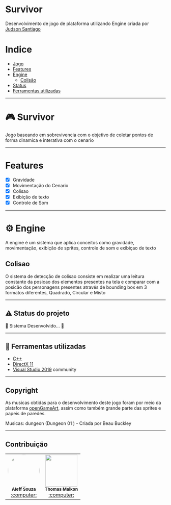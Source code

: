 # Survivor
Desenvolvimento de jogo de plataforma utilizando Engine criada por [Judson Santiago](https://github.com/JudsonSS)

# Indice
- [Jogo](#video_game-Survivor)
- [Features](#features)
- [Engine](#gear-engine)
    - [Colisão](#colisao)
- [Status](#warning-status-do-projeto)
- [Ferramentas utilizadas](#rocket-ferramentas-utilizadas)


---

# :video_game: Survivor
Jogo baseando em sobrevivencia com o objetivo de coletar pontos de forma dinamica e interativa com o cenario

--- 

# Features
- [x] Gravidade
- [x] Movimentação do Cenario
- [x] Colisao  
- [x] Exibição de texto 
- [x] Controle de Som  

--- 

# :gear: Engine  
A engine é um sistema que aplica conceitos como gravidade, movimentação, exibição de sprites, controle de som e exibiçao de texto

## Colisao
O sistema de detecção de colisao consiste em realizar uma leitura constante da posicao dos elementos presentes na tela e comparar com a posicão dos personagens presentes através de
bounding box em 3 formatos diferentes, Quadrado, Circular e Misto

---

## :warning: Status do projeto 
:rocket: Sistema Desenvolvido... :rocket:    

---

## :rocket: Ferramentas utilizadas
- [C++](https://docs.microsoft.com/pt-br/cpp/cpp/?view=msvc-160)
- [DirectX 11](https://www.microsoft.com/en-us/download/details.aspx?id=6812)
- [Visual Studio 2019](https://visualstudio.microsoft.com/pt-br/downloads/) community

---

## Copyright
As musicas obtidas para o desenvolvimento deste jogo foram por meio da plataforma [openGameArt](https://opengameart.org/), assim como também grande parte das sprites e papeis de paredes.

Musicas:
dungeon (Dungeon 01 ) - Criada por Beau Buckley

---

## Contribuição
<div align="center">
<table>
  <tr>
    <td align="center"><a href="https://github.com/jhom1310"><img style="border-radius: 50%;" src="https://avatars.githubusercontent.com/u/51682662?s=400&u=269e7f92131e264db90512f07030e4780fab801e&v=4" width="100px;" alt=""/><br /><sub><b>Aleff Souza</b></sub></a><br /><a href="https://github.com/jhom1310" title="Solarz">:computer:</a></td>
      <td align="center"><a href="https://github.com/thomasmaikon"><img style="border-radius: 0%;" src="https://avatars.githubusercontent.com/u/44036917?s=400&u=a650a20ab87b242e16f5f71ea238a279b3abbf25&v=4" width="100px;" alt=""/><br /><sub><b>Thomas Maikon</b></sub></a><br /><a href="https://github.com/thomasmaikon" title="Student">:computer:</a></td>
    
  </tr>
</table>
</div>



